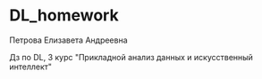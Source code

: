 # DL_homework
Петрова Елизавета Андреевна

Дз по DL, 3 курс "Прикладной анализ данных и искусственный интеллект"
